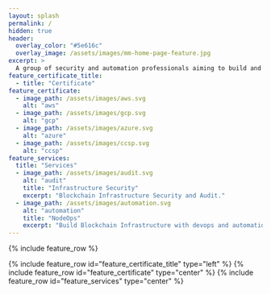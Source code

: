 ```yaml
---
layout: splash
permalink: /
hidden: true
header:
  overlay_color: "#5e616c"
  overlay_image: /assets/images/mm-home-page-feature.jpg
excerpt: >
  A group of security and automation professionals aiming to build and safeguard Blockchain infrastructure.<br />
feature_certificate_title:
  - title: "Certificate"
feature_certificate:
  - image_path: /assets/images/aws.svg
    alt: "aws"
  - image_path: /assets/images/gcp.svg
    alt: "gcp"
  - image_path: /assets/images/azure.svg
    alt: "azure"
  - image_path: /assets/images/ccsp.svg
    alt: "ccsp"
feature_services:
  title: "Services"
  - image_path: /assets/images/audit.svg
    alt: "audit"
    title: "Infrastructure Security"
    excerpt: "Blockchain Infrastructure Security and Audit."
  - image_path: /assets/images/automation.svg
    alt: "automation"
    title: "NodeOps"
    excerpt: "Build Blockchain Infrastructure with devops and automation."
---
```

{% include feature_row %}

{% include feature_row id="feature_certificate_title" type="left" %}
{% include feature_row id="feature_certificate" type="center" %}
{% include feature_row id="feature_services" type="center" %}
